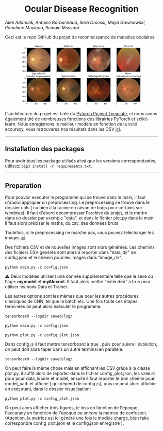 # <h1 align="center">Ocular Disease Recognition</h1>
_Alan Adamiak, Antoine Barbannaud, Sara Droussi, Maya Gawinowski, Ramdane Mouloua, Romain Mussard_

Ceci est le repo GitHub du projet de reconnaissance de maladies oculaires.
<p align="center">
    <img src="./visualisation/rapport/presentation_images/eye_diseases_grid.jpg" style="width:400px;">
</p>

L'architecture du projet est tirée du [Pytorch Project Template](https://github.com/moemen95/Pytorch-Project-Template), et nous avons également tiré de nombreuses fonctions des librairies PyTorch et scikit-learn. Nous enregistrons le meilleur modèle en fonction de la valid accuracy, vous retrouverez nos résultats dans les CSV [ici](https://mega.nz/file/UwpmBRyQ#_Ygfeoiw6DksUEi2zlJ8pm1YKQ3MywXuubloDhVyBk0).

---
## Installation des packages

Pour avoir tous les package utilisés ainsi que les versions correspondantes, utilisez: `pip3 install -r requirements.txt`.

---
## Preparation
Pour pouvoir exécuter le programme qui se trouve dans le main, il faut d'abord appliquer un preprocessing. Le preprocessing se trouve dans le dossier utils ( ou bien à la racine en raison de bugs pour certains sur windows). Il faut d'abord décompresser l'archive du projet, et le mettre dans un dossier par exemple "data", et dans le fichier plot.py dans le main, il faut alors préciser le maths, du csv, des données bruts

Toutefois, si le preprocessing ne marche pas, vous pouvez telecharger les images [ici](https://mega.nz/file/1lhkDJhQ#mWqVa9TpHKEHM_BTN8EfCWxjL1eFNlxYh9fGUwoRMF4).

Des fichiers CSV et de nouvelles images sont alors générées. Les chemins des fichiers CSV générés sont alors à reporter dans "data_dir" de config.json et le chemin pour les images dans "image_dir".

`python main.py -c config.json`

:warning: Deux modèles utilisent une donnée supplémentaire telle que le sexe ou l'âge: **mymodel** et **myAlexnet**. Il faut alors mettre "extended" à true pour utiliser les bons Data et Trainer.

Les autres options sont les mêmes que pour les autres procédures classiques de CNN, tel que le batch etc. Une fois toute ces étapes terminées on peut alors exécuter le programme.

`tensorboard --logdir saved/log/`

`python main.py -c config.json`

`python plot.py -c config_plot.json`

Dans config.js il faut mettre tensorboard à true , puis pour suivre l'évolution, on peut doit alors taper dans un autre terminal en parallèle:

`tensorboard --logdir saved/log/`

On peut faire la même chose mais en affichant les CSV grâce à la classe plot.py, il suffit alors de reporter dans le fichier config_plot.json, les valeurs pour pour data_loader et model, ensuite il faut reporter le bon chemin pour model_path et affiche ( qui dépend de config.js), puis on peut alors affichier en exécutant, dans le dossier visualisation:

`python plot.py -c config_plot.json`

On peut alors afficher trois figures, le loss en fonction de l'époque, l'accuracy en fonctrion de l'epoque ou encore la matrice de confusion. (Attention, la metrics est ici généré une fois le modèle chargé, bien faire correspondre config_plot.json et le config.json enregistré ).